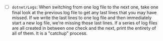 - [ ] `dotnet/Logs`: When switching from one log file to the next one, take one final look at the previous log file to get any last lines that you may have missed. If we write the last lines to one log file and then immediately start a new log file, we're missing those last lines. If a series of log files are all created in between one check and the next, print the entirety of all of them. It is a "catchup" process.
